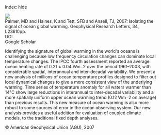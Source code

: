 index: hide

<div class="Citation">
    <div class="Citation-thumb CitationThumb-linked"  data-href="https://doi.org/10.1029/2007gl031712">
      <img src="https://static.claimspace.cloud/climate-study-static/refs/thumbs/3/Palmer_et_al_2007-thumb.png" />
    </div>

  <div class="Citation-body">
    <div class="Citation-text">Palmer, MD and Haines, K and Tett, SFB and Ansell, TJ, 2007: Isolating the signal of ocean global warming. <span class="Article-journal">Geophysical Research Letters, </span><span class="Article-volume">34, </span>L23610pp.</div>
    <div class="Citation-links">
      <div class="CitationLink" data-href="https://doi.org/10.1029/2007gl031712">
        <div class="CitationLink-icon CitationLink-Doi"></div>
        <div class="CitationLink-text">DOI</div>
      </div>
      <div class="CitationLink" data-href="https://scholar.google.com/scholar?q=10.1029/2007gl031712">
        <div class="CitationLink-icon CitationLink-Scholar"></div>
        <div class="CitationLink-text">Google Scholar</div>
      </div>
    </div>
  </div>
</div>

Identifying the signature of global warming in the world's oceans is challenging because low frequency circulation changes can dominate local temperature changes. The IPCC fourth assessment reported an average ocean heating rate of 0.21 ± 0.04 Wm−2 over the period 1961–2003, with considerable spatial, interannual and inter‐decadal variability. We present a new analysis of millions of ocean temperature profiles designed to filter out local dynamical changes to give a more consistent view of the underlying warming. Time series of temperature anomaly for all waters warmer than 14°C show large reductions in interannual to inter‐decadal variability and a more spatially uniform upper ocean warming trend (0.12 Wm−2 on average) than previous results. This new measure of ocean warming is also more robust to some sources of error in the ocean observing system. Our new analysis provides a useful addition for evaluation of coupled climate models, to the traditional fixed depth analyses.

<div class="Citation-copy">
&copy; American Geophysical Union (AGU), 2007
</div>